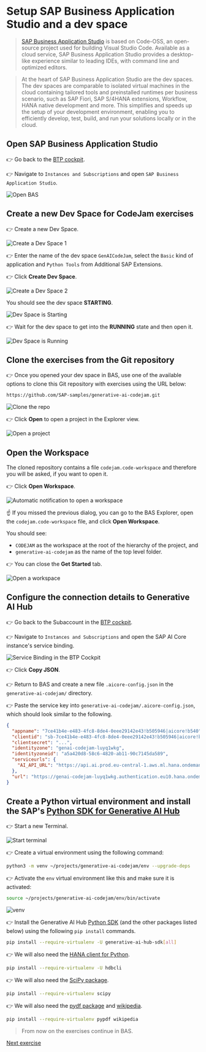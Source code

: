# Setup SAP Business Application Studio and a dev space
> [SAP Business Application Studio](https://help.sap.com/docs/bas/sap-business-application-studio/what-is-sap-business-application-studio) is based on Code-OSS, an open-source project used for building Visual Studio Code. Available as a cloud service, SAP Business Application Studio provides a desktop-like experience similar to leading IDEs, with command line and optimized editors.

> At the heart of SAP Business Application Studio are the dev spaces. The dev spaces are comparable to isolated virtual machines in the cloud containing tailored tools and preinstalled runtimes per business scenario, such as SAP Fiori, SAP S/4HANA extensions, Workflow, HANA native development and more. This simplifies and speeds up the setup of your development environment, enabling you to efficiently develop, test, build, and run your solutions locally or in the cloud.

## Open SAP Business Application Studio
👉 Go back to the [BTP cockpit](https://emea.cockpit.btp.cloud.sap/cockpit#/globalaccount/275320f9-4c26-4622-8728-b6f5196075f5/subaccount/a5a420d8-58c6-4820-ab11-90c7145da589/subaccountoverview).

👉 Navigate to `Instances and Subscriptions` and open `SAP Business Application Studio`.

![Open BAS](images/BTP_cockpit_BAS.png)


## Create a new Dev Space for CodeJam exercises

👉 Create a new Dev Space.

![Create a Dev Space 1](images/bas.png)

👉 Enter the name of the dev space `GenAICodeJam`, select the `Basic` kind of application and `Python Tools` from Additional SAP Extensions.

👉 Click **Create Dev Space**.

![Create a Dev Space 2](images/create_dev_space.png)

You should see the dev space **STARTING**.

![Dev Space is Starting](images/dev_starting.png)

👉 Wait for the dev space to get into the **RUNNING** state and then open it.

![Dev Space is Running](images/dev_running.png)

## Clone the exercises from the Git repository

👉 Once you opened your dev space in BAS, use one of the available options to clone this Git repository with exercises using the URL below:

```sh
https://github.com/SAP-samples/generative-ai-codejam.git
```

![Clone the repo](images/clone_git.png)

👉 Click **Open** to open a project in the Explorer view.

![Open a project](images/clone_git_2.png)

## Open the Workspace

The cloned repository contains a file `codejam.code-workspace` and therefore you will be asked, if you want to open it. 

👉 Click **Open Workspace**.

![Automatic notification to open a workspace](images/open_workspace.png)

☝️ If you missed the previous dialog, you can go to the BAS Explorer, open the `codejam.code-workspace` file, and click **Open Workspace**.

You should see:
* `CODEJAM` as the workspace at the root of the hierarchy of the project, and
* `generative-ai-codejam` as the name of the top level folder.

👉 You can close the **Get Started** tab.

![Open a workspace](images/workspace.png)

## Configure the connection details to Generative AI Hub

👉 Go back to the Subaccount in the [BTP cockpit](https://emea.cockpit.btp.cloud.sap/cockpit#/globalaccount/275320f9-4c26-4622-8728-b6f5196075f5/subaccount/a5a420d8-58c6-4820-ab11-90c7145da589/subaccountoverview).

👉 Navigate to `Instances and Subscriptions` and open the SAP AI Core instance's service binding.

![Service Binding in the BTP Cockpit](images/service_binding.png)

👉 Click **Copy JSON**.

👉 Return to BAS and create a new file `.aicore-config.json` in the `generative-ai-codejam/` directory.

👉 Paste the service key into `generative-ai-codejam/.aicore-config.json`, which should look similar to the following.

```json
{
  "appname": "7ce41b4e-e483-4fc8-8de4-0eee29142e43!b505946|aicore!b540",
  "clientid": "sb-7ce41b4e-e483-4fc8-8de4-0eee29142e43!b505946|aicore!b540",
  "clientsecret": "...",
  "identityzone": "genai-codejam-luyq1wkg",
  "identityzoneid": "a5a420d8-58c6-4820-ab11-90c7145da589",
  "serviceurls": {
    "AI_API_URL": "https://api.ai.prod.eu-central-1.aws.ml.hana.ondemand.com"
  },
  "url": "https://genai-codejam-luyq1wkg.authentication.eu10.hana.ondemand.com"
}
```

## Create a Python virtual environment and install the SAP's [Python SDK for Generative AI Hub](https://pypi.org/project/generative-ai-hub-sdk/)

👉 Start a new Terminal.

![Start terminal](images/start_terminal.png)

👉 Create a virtual environment using the following command:

```bash
python3 -m venv ~/projects/generative-ai-codejam/env --upgrade-deps
```

👉 Activate the `env` virtual environment like this and make sure it is activated:

```bash
source ~/projects/generative-ai-codejam/env/bin/activate
```

![venv](images/venv.png)

👉 Install the Generative AI Hub [Python SDK](https://pypi.org/project/generative-ai-hub-sdk/) (and the other packages listed below) using the following `pip install` commands.

```bash
pip install --require-virtualenv -U generative-ai-hub-sdk[all]
```

👉 We will also need the [HANA client for Python](https://pypi.org/project/hdbcli/).

```bash
pip install --require-virtualenv -U hdbcli
```

👉 We will also need the [SciPy package](https://pypi.org/project/scipy/).

```bash
pip install --require-virtualenv scipy
```

👉 We will also need the [pydf package](https://pypi.org/project/pypdf/) and [wikipedia](https://pypi.org/project/wikipedia/).

```bash
pip install --require-virtualenv pypdf wikipedia
```

<!-- 👉 And [LangChain Experimental](https://pypi.org/project/langchain-experimental/).

```bash
pip install --require-virtualenv generative-ai-hub-sdk[all] langchain-experimental
```-->


> From now on the exercises continue in BAS.

[Next exercise](03-prompt-llm.ipynb)
